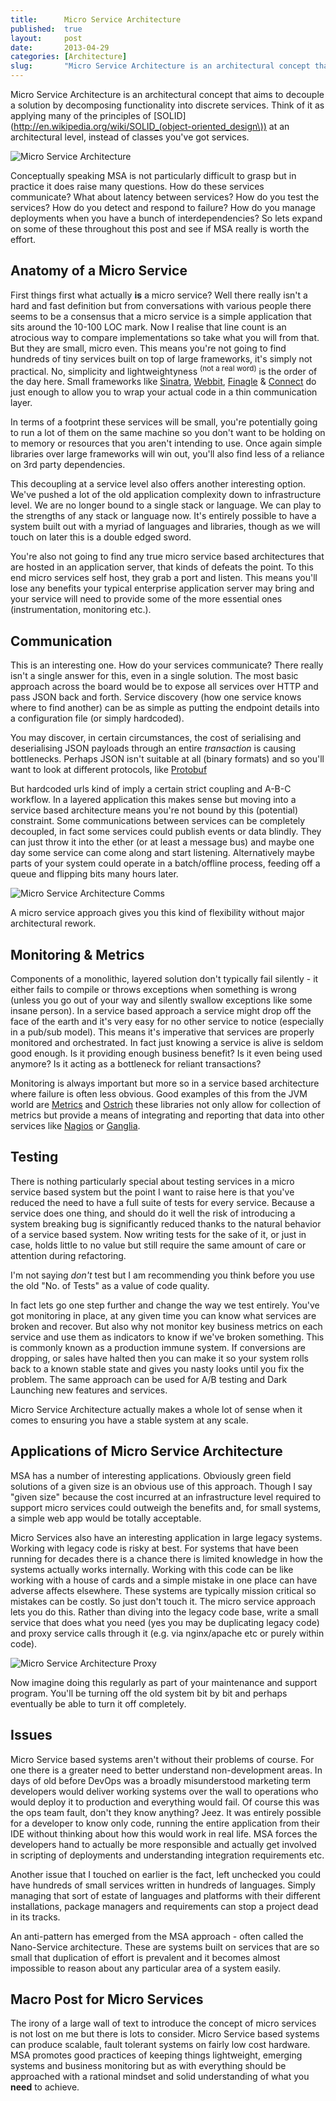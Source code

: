 ```yaml
---
title:      Micro Service Architecture
published:  true
layout:     post
date:       2013-04-29
categories: [Architecture]
slug:       "Micro Service Architecture is an architectural concept that aims to decouple a solution by decomposing functionality into discrete services"
---
```


Micro Service Architecture is an architectural concept that aims to decouple a solution by decomposing functionality into discrete services.  Think of it as applying many of the principles of [SOLID](http://en.wikipedia.org/wiki/SOLID_(object-oriented_design\)) at an architectural level, instead of classes you've got services.

![Micro Service Architecture](/images/blog/micro-service-architecture.png)

Conceptually speaking MSA is not particularly difficult to grasp but in practice it does raise many questions.  How do these services communicate? What about latency between services? How do you test the services?  How do you detect and respond to failure? How do you manage deployments when you have a bunch of interdependencies?  So lets expand on some of these throughout this post and see if MSA really is worth the effort.

## Anatomy of a Micro Service

First things first what actually __is__ a micro service?  Well there really isn't a hard and fast definition but from conversations with various people there seems to be a consensus that a micro service is a simple application that sits around the 10-100 LOC mark.  Now I realise that line count is an atrocious way to compare implementations so take what you will from that.  But they are small, micro even. This means you're not going to find hundreds of tiny services built on top of large frameworks, it's simply not practical.  No, simplicity and lightweightyness <sup>(not a real word)</sup> is the order of the day here.  Small frameworks like [Sinatra](http://www.sinatrarb.com/), [Webbit](https://github.com/webbit/webbit), [Finagle](http://twitter.github.io/finagle/) & [Connect](http://www.senchalabs.org/connect/) do just enough to allow you to wrap your actual code in a thin communication layer.

In terms of a footprint these services will be small, you're potentially going to run a lot of them on the same machine so you don't want to be holding on to memory or resources that you aren't intending to use.  Once again simple libraries over large frameworks will win out, you'll also find less of a reliance on 3rd party dependencies.

This decoupling at a service level also offers another interesting option.  We've pushed a lot of the old application complexity down to infrastructure level.  We are no longer bound to a single stack or language.  We can play to the strengths of any stack or language now.  It's entirely possible to have a system built out with a myriad of languages and libraries, though as we will touch on later this is a double edged sword.

You're also not going to find any true micro service based architectures that are hosted in an application server, that kinds of defeats the point.  To this end micro services self host, they grab a port and listen.  This means you'll lose any benefits your typical enterprise application server may bring and your service will need to provide some of the more essential ones (instrumentation, monitoring etc.).

## Communication

This is an interesting one.  How do your services communicate?  There really isn't a single answer for this, even in a single solution.  The most basic approach across the board would be to expose all services over HTTP and pass JSON back and forth.  Service discovery (how one service knows where to find another) can be as simple as putting the endpoint details into a configuration file (or simply hardcoded).  

You may discover, in certain circumstances, the cost of serialising and deserialising JSON payloads through an entire _transaction_ is causing bottlenecks.  Perhaps JSON isn't suitable at all (binary formats) and so you'll want to look at different protocols, like [Protobuf](https://code.google.com/p/protobuf/)

But hardcoded urls kind of imply a certain strict coupling and A-B-C workflow.  In a layered application this makes sense but moving into a service based architecture means you're not bound by this (potential) constraint.  Some communications between services can be completely decoupled, in fact some services could publish events or data blindly.  They can just throw it into the ether (or at least a message bus) and maybe one day some service can come along and start listening.  Alternatively maybe parts of your system could operate in a batch/offline process, feeding off a queue and flipping bits many hours later.  

![Micro Service Architecture Comms](/images/blog/micro-service-architecture-comms.png)

A micro service approach gives you this kind of flexibility without major architectural rework.

## Monitoring & Metrics

Components of a monolithic, layered solution don't typically fail silently - it either fails to compile or throws exceptions when something is wrong (unless you go out of your way and silently swallow exceptions like some insane person).  In a service based approach a service might drop off the face of the earth and it's very easy for no other service to notice (especially in a pub/sub model).  This means it's imperative that services are properly monitored and orchestrated.  In fact just knowing a service is alive is seldom good enough.  Is it providing enough business benefit? Is it even being used anymore? Is it acting as a bottleneck for reliant transactions?

Monitoring is always important but more so in a service based architecture where failure is often less obvious.  Good examples of this from the JVM world are [Metrics](http://metrics.codahale.com/) and [Ostrich](https://github.com/twitter/ostrich) these libraries not only allow for collection of metrics but provide a means of integrating and reporting that data into other services like [Nagios](http://www.nagios.org/) or [Ganglia](http://ganglia.sourceforge.net/).

## Testing 

There is nothing particularly special about testing services in a micro service based system but the point I want to raise here is that you've reduced the need to have a full suite of tests for every service.  Because a service does one thing, and should do it well the risk of introducing a system breaking bug is significantly reduced thanks to the natural behavior of a service based system.  Now writing tests for the sake of it, or just in case, holds little to no value but still require the same amount of care or attention during refactoring.

I'm not saying _don't_ test but I am recommending you think before you use the old "No. of Tests" as a value of code quality.

In fact lets go one step further and change the way we test entirely.  You've got monitoring in place, at any given time you can know what services are broken and recover.  But also why not monitor key business metrics on each service and use them as indicators to know if we've broken something.  This is commonly known as a production immune system.  If conversions are dropping, or sales have halted then you can make it so your system rolls back to a known stable state and gives you nasty looks until you fix the problem.  The same approach can be used for A/B testing and Dark Launching new features and services.

Micro Service Architecture actually makes a whole lot of sense when it comes to ensuring you have a stable system at any scale.

##  Applications of Micro Service Architecture

MSA has a number of interesting applications.  Obviously green field solutions of a given size is an obvious use of this approach.  Though I say "given size" because the cost incurred at an infrastructure level required to support micro services could outweigh the benefits and, for small systems, a simple web app would be totally acceptable.

Micro Services also have an interesting application in large legacy systems.  Working with legacy code is risky at best.  For systems that have been running for decades there is a chance there is limited knowledge in how the systems actually works internally.  Working with this code can be like working with a house of cards and a simple mistake in one place can have adverse affects elsewhere.  These systems are typically mission critical so mistakes can be costly.  So just don't touch it.  The micro service approach lets you do this.  Rather than diving into the legacy code base, write a small service that does what you need (yes you may be duplicating legacy code) and proxy service calls through it (e.g. via nginx/apache etc or purely within code).  

![Micro Service Architecture Proxy](/images/blog/micro-service-architecture-proxy.png)

Now imagine doing this regularly as part of your maintenance and support program.  You'll be turning off the old system bit by bit and perhaps eventually be able to turn it off completely.

## Issues

Micro Service based systems aren't without their problems of course.  For one there is a greater need to better understand non-development areas.  In days of old before DevOps was a broadly misunderstood marketing term developers would deliver working systems over the wall to operations who would deploy it to production and everything would fail.  Of course this was the ops team fault, don't they know anything?  Jeez.  It was entirely possible for a developer to know only code, running the entire application from their IDE without thinking about how this would work in real life.  MSA forces the developers hand to actually be more responsible and actually get involved in scripting of deployments and understanding integration requirements etc.

Another issue that I touched on earlier is the fact, left unchecked you could have hundreds of small services written in hundreds of languages.  Simply managing that sort of estate of languages and platforms with their different installations, package managers and requirements can stop a project dead in its tracks.

An anti-pattern has emerged from the MSA approach - often called the Nano-Service architecture.  These are systems built on services that are so small that duplication of effort is prevalent and it becomes almost impossible to reason about any particular area of a system easily.

## Macro Post for Micro Services

The irony of a large wall of text to introduce the concept of micro services is not lost on me but there is lots to consider.  Micro Service based systems can produce scalable, fault tolerant systems on fairly low cost hardware.  MSA promotes good practices of keeping things lightweight, emerging systems and business monitoring but as with everything should be approached with a rational mindset and solid understanding of what you __need__ to achieve.